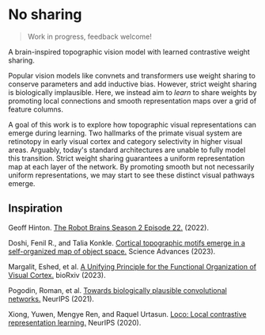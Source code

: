 # No sharing

> Work in progress, feedback welcome!

A brain-inspired topographic vision model with learned contrastive weight sharing.

Popular vision models like convnets and transformers use weight sharing to conserve parameters and add inductive bias. However, strict weight sharing is biologically implausible. Here, we instead aim to *learn* to share weights by promoting local connections and smooth representation maps over a grid of feature columns.

A goal of this work is to explore how topographic visual representations can emerge during learning. Two hallmarks of the primate visual system are retinotopy in early visual cortex and category selectivity in higher visual areas. Arguably, today's standard architectures are unable to fully model this transition. Strict weight sharing guarantees a uniform representation map at each layer of the network. By promoting smooth but not necessarily uniform representations, we may start to see these distinct visual pathways emerge.

## Inspiration

Geoff Hinton. [The Robot Brains Season 2 Episode 22.](https://www.therobotbrains.ai/geoff-hinton-transcript-part-one) (2022).

Doshi, Fenil R., and Talia Konkle. [Cortical topographic motifs emerge in a self-organized map of object space.](https://doi.org/10.1126/sciadv.ade8187) Science Advances (2023).

Margalit, Eshed, et al. [A Unifying Principle for the Functional Organization of Visual Cortex.](https://www.biorxiv.org/content/10.1101/2023.05.18.541361v1) bioRxiv (2023).

Pogodin, Roman, et al. [Towards biologically plausible convolutional networks.](https://proceedings.neurips.cc/paper/2021/hash/746b02b6680562f44ad7526675bac026-Abstract.html) NeurIPS (2021).

Xiong, Yuwen, Mengye Ren, and Raquel Urtasun. [Loco: Local contrastive representation learning.](https://proceedings.neurips.cc/paper/2020/hash/7fa215c9efebb3811a7ef58409907899-Abstract.html) NeurIPS (2020).
